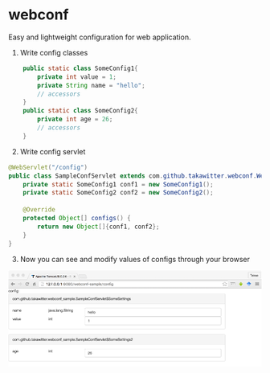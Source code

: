 # webconf
Easy and lightweight configuration for web application.

1. Write config classes

```java
	public static class SomeConfig1{
		private int value = 1;
		private String name = "hello";
		// accessors
	}
	public static class SomeConfig2{
		private int age = 26;
		// accessors
	}
```

2. Write config servlet

```java
@WebServlet("/config")
public class SampleConfServlet extends com.github.takawitter.webconf.WebConfServlet{
	private static SomeConfig1 conf1 = new SomeConfig1();
	private static SomeConfig2 conf2 = new SomeConfig2();

	@Override
	protected Object[] configs() {
		return new Object[]{conf1, conf2};
	}
}
```

3. Now you can see and modify values of configs through your browser

![](https://github.com/takawitter/webconf/raw/screenshots/screenshot.png)
